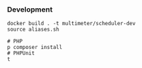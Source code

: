 
### Development

```shell script
docker build . -t multimeter/scheduler-dev
source aliases.sh

# PHP
p composer install
# PHPUnit
t
```
